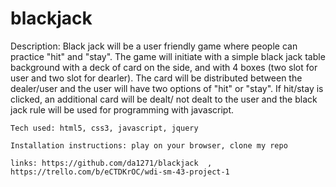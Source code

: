 # blackjack

Description: Black jack will be a user friendly game where
    people can practice "hit" and "stay". The game will initiate with a 
    simple black jack table background with a deck of card on the side, and with
    4 boxes (two slot for user and two slot for dearler). The card will be 
    distributed between the dealer/user and the user will have two options
    of "hit" or "stay". If hit/stay is clicked, an additional card will be dealt/
    not dealt to the user and the black jack rule will be used for programming
    with javascript.
    
    Tech used: html5, css3, javascript, jquery
    
    Installation instructions: play on your browser, clone my repo
    
    links: https://github.com/da1271/blackjack  ,   https://trello.com/b/eCTDKrOC/wdi-sm-43-project-1

